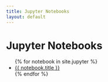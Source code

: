 ```yaml
---
title: Jupyter Notebooks
layout: default
---
```


# Jupyter Notebooks
<ul>
    {% for notebook in site.jupyter %}
    <li><a href="{{ notebook.url }}">{{ notebook.title }}</a></li>
    {% endfor %}
</ul>